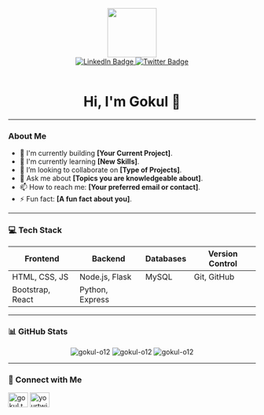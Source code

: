 <div id="header" align="center">
  <img src="https://media.giphy.com/media/M9shB0x9jB48N8Mh9o/giphy.gif" width="100"/>
  <div id="badges">
    <a href="https://www.linkedin.com/in/gokul-t-5286182a3">
      <img src="https://img.shields.io/badge/LinkedIn-blue?style=for-the-badge&logo=linkedin&logoColor=white" alt="LinkedIn Badge"/>
    </a>
    <a href="https://www.linkedin.com/in/gokul-t-5286182a3">
      <img src="https://img.shields.io/badge/Twitter-blue?style=for-the-badge&logo=twitter&logoColor=white" alt="Twitter Badge"/>
    </a>
  </div>
  <br>
  <h1 align="center">Hi, I'm Gokul 👋</h1>
</div>

---

### About Me

- 🔭 I'm currently building **[Your Current Project]**.
- 🌱 I'm currently learning **[New Skills]**.
- 👯 I’m looking to collaborate on **[Type of Projects]**.
- 💬 Ask me about **[Topics you are knowledgeable about]**.
- 📫 How to reach me: **[Your preferred email or contact]**.
- ⚡ Fun fact: **[A fun fact about you]**.

---

### 💻 Tech Stack

| Frontend       | Backend           | Databases      | Version Control |
| -------------- | ----------------- | -------------- | --------------- |
| HTML, CSS, JS  | Node.js, Flask    | MySQL          | Git, GitHub     |
| Bootstrap, React | Python, Express |                |                 |

---

### 📊 GitHub Stats

<div align="center">
  <img src="https://github-readme-stats.vercel.app/api/top-langs?username=gokul-o12&show_icons=true&locale=en&layout=compact" alt="gokul-o12" />
  <img src="https://github-readme-stats.vercel.app/api?username=gokul-o12&show_icons=true&locale=en" alt="gokul-o12" />
  <img src="https://github-readme-streak-stats.herokuapp.com/?user=gokul-o12&" alt="gokul-o12" />
</div>

---

### 🤝 Connect with Me
<p align="left">
<a href="https://www.linkedin.com/in/gokul-t-5286182a3" target="blank"><img align="center" src="https://raw.githubusercontent.com/rahuldkjain/github-profile-readme-generator/master/src/images/icons/Social/linked-in-alt.svg" alt="gokul t" height="30" width="40" /></a>
<a href="https://twitter.com/YourTwitter" target="blank"><img align="center" src="https://raw.githubusercontent.com/rahuldkjain/github-profile-readme-generator/master/src/images/icons/Social/twitter.svg" alt="yourtwitter" height="30" width="40" /></a>
</p>
